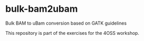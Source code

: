 # bulk-bam2ubam
Bulk BAM to uBam conversion based on GATK guidelines

This repository is part of the exercises for the 4OSS workshop.
